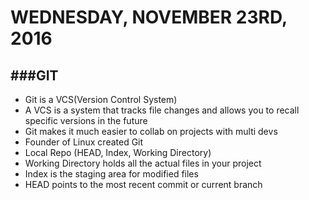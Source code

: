 # WEDNESDAY, NOVEMBER 23RD, 2016



###**GIT**
---------------------------------------
+ Git is a VCS(Version Control System)
+ A VCS is a system that tracks file changes and allows you to recall specific versions in the future
+ Git makes it much easier to collab on projects with multi devs
+ Founder of Linux created Git
+ Local Repo (HEAD, Index, Working Directory)
+ Working Directory holds all the actual files in your project
+ Index is the staging area for modified files
+ HEAD points to the most recent commit or current branch
